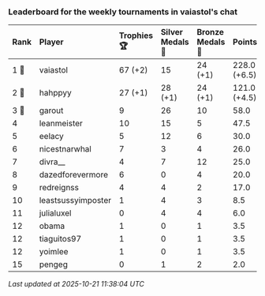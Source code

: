 ### Leaderboard for the weekly tournaments in vaiastol's chat

| Rank  | Player             | Trophies 🏆 | Silver Medals 🥈 | Bronze Medals 🥉 | Points       |
|:------|:-------------------|:------------|:-----------------|:-----------------|:-------------|
| 1 🥇  | vaiastol           | 67 (+2)     | 15               | 24 (+1)          | 228.0 (+6.5) |
| 2 🥈  | hahppyy            | 27 (+1)     | 28 (+1)          | 24 (+1)          | 121.0 (+4.5) |
| 3 🥉  | garout             | 9           | 26               | 10               | 58.0         |
| 4     | leanmeister        | 10          | 15               | 5                | 47.5         |
| 5     | eelacy             | 5           | 12               | 6                | 30.0         |
| 6     | nicestnarwhal      | 7           | 3                | 4                | 26.0         |
| 7     | divra__            | 4           | 7                | 12               | 25.0         |
| 8     | dazedforevermore   | 6           | 0                | 4                | 20.0         |
| 9     | redreignss         | 4           | 4                | 2                | 17.0         |
| 10    | leastsussyimposter | 1           | 4                | 3                | 8.5          |
| 11    | julialuxel         | 0           | 4                | 4                | 6.0          |
| 12    | obama              | 1           | 0                | 1                | 3.5          |
| 12    | tiaguitos97        | 1           | 0                | 1                | 3.5          |
| 12    | yoimlee            | 1           | 0                | 1                | 3.5          |
| 15    | pengeg             | 0           | 1                | 2                | 2.0          |

_Last updated at 2025-10-21 11:38:04 UTC_
